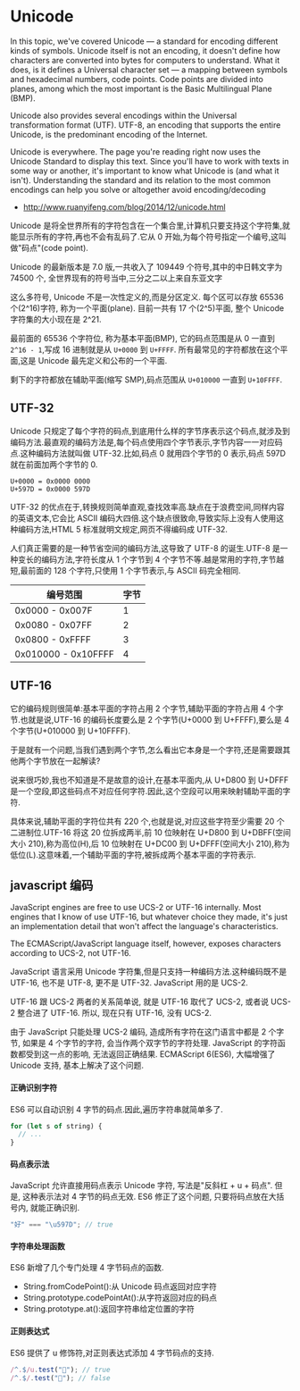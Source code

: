 # Unicode

In this topic, we've covered Unicode — a standard for encoding different kinds of symbols. Unicode itself is not an encoding, it doesn't define how characters are converted into bytes for computers to understand. What it does, is it defines a Universal character set — a mapping between symbols and hexadecimal numbers, code points. Code points are divided into planes, among which the most important is the Basic Multilingual Plane (BMP).

Unicode also provides several encodings within the Universal transformation format (UTF). UTF-8, an encoding that supports the entire Unicode, is the predominant encoding of the Internet.

Unicode is everywhere. The page you're reading right now uses the Unicode Standard to display this text. Since you'll have to work with texts in some way or another, it's important to know what Unicode is (and what it isn't). Understanding the standard and its relation to the most common encodings can help you solve or altogether avoid encoding/decoding

- http://www.ruanyifeng.com/blog/2014/12/unicode.html

Unicode 是将全世界所有的字符包含在一个集合里,计算机只要支持这个字符集,就能显示所有的字符,再也不会有乱码了.它从 0 开始,为每个符号指定一个编号,这叫做"码点"(code point).

Unicode 的最新版本是 7.0 版,一共收入了 109449 个符号,其中的中日韩文字为 74500 个, 全世界现有的符号当中,三分之二以上来自东亚文字

这么多符号, Unicode 不是一次性定义的,而是分区定义. 每个区可以存放 65536 个(2^16)字符, 称为一个平面(plane). 目前一共有 17 个(2^5)平面, 整个 Unicode 字符集的大小现在是 2^21.

最前面的 65536 个字符位, 称为基本平面(BMP), 它的码点范围是从 0 一直到 `2^16 - 1`,写成 16 进制就是从 `U+0000` 到 `U+FFFF`. 所有最常见的字符都放在这个平面,这是 Unicode 最先定义和公布的一个平面.

剩下的字符都放在辅助平面(缩写 SMP),码点范围从 `U+010000` 一直到 `U+10FFFF`.

## UTF-32

Unicode 只规定了每个字符的码点,到底用什么样的字节序表示这个码点,就涉及到编码方法.最直观的编码方法是,每个码点使用四个字节表示,字节内容一一对应码点.这种编码方法就叫做 UTF-32.比如,码点 0 就用四个字节的 0 表示,码点 597D 就在前面加两个字节的 0.

```
U+0000 = 0x0000 0000
U+597D = 0x0000 597D
```

UTF-32 的优点在于,转换规则简单直观,查找效率高.缺点在于浪费空间,同样内容的英语文本,它会比 ASCII 编码大四倍.这个缺点很致命,导致实际上没有人使用这种编码方法,HTML 5 标准就明文规定,网页不得编码成 UTF-32.

人们真正需要的是一种节省空间的编码方法,这导致了 UTF-8 的诞生.UTF-8 是一种变长的编码方法,字符长度从 1 个字节到 4 个字节不等.越是常用的字符,字节越短,最前面的 128 个字符,只使用 1 个字节表示,与 ASCII 码完全相同.

| 编号范围            | 字节 |
| ------------------- | ---- |
| 0x0000 - 0x007F     | 1    |
| 0x0080 - 0x07FF     | 2    |
| 0x0800 - 0xFFFF     | 3    |
| 0x010000 - 0x10FFFF | 4    |

## UTF-16

它的编码规则很简单:基本平面的字符占用 2 个字节,辅助平面的字符占用 4 个字节.也就是说,UTF-16 的编码长度要么是 2 个字节(U+0000 到 U+FFFF),要么是 4 个字节(U+010000 到 U+10FFFF).

于是就有一个问题,当我们遇到两个字节,怎么看出它本身是一个字符,还是需要跟其他两个字节放在一起解读?

说来很巧妙,我也不知道是不是故意的设计,在基本平面内,从 U+D800 到 U+DFFF 是一个空段,即这些码点不对应任何字符.因此,这个空段可以用来映射辅助平面的字符.

具体来说,辅助平面的字符位共有 220 个,也就是说,对应这些字符至少需要 20 个二进制位.UTF-16 将这 20 位拆成两半,前 10 位映射在 U+D800 到 U+DBFF(空间大小 210),称为高位(H),后 10 位映射在 U+DC00 到 U+DFFF(空间大小 210),称为低位(L).这意味着,一个辅助平面的字符,被拆成两个基本平面的字符表示.

## javascript 编码

JavaScript engines are free to use UCS-2 or UTF-16 internally. Most engines that I know of use UTF-16, but whatever choice they made, it's just an implementation detail that won't affect the language's characteristics.

The ECMAScript/JavaScript language itself, however, exposes characters according to UCS-2, not UTF-16.

JavaScript 语言采用 Unicode 字符集,但是只支持一种编码方法.这种编码既不是 UTF-16, 也不是 UTF-8, 更不是 UTF-32. JavaScript 用的是 UCS-2.

UTF-16 跟 UCS-2 两者的关系简单说, 就是 UTF-16 取代了 UCS-2, 或者说 UCS-2 整合进了 UTF-16. 所以, 现在只有 UTF-16, 没有 UCS-2.

由于 JavaScript 只能处理 UCS-2 编码, 造成所有字符在这门语言中都是 2 个字节, 如果是 4 个字节的字符, 会当作两个双字节的字符处理. JavaScript 的字符函数都受到这一点的影响, 无法返回正确结果. ECMAScript 6(ES6), 大幅增强了 Unicode 支持, 基本上解决了这个问题.

#### 正确识别字符

ES6 可以自动识别 4 字节的码点.因此,遍历字符串就简单多了.

```javascript
for (let s of string) {
  // ...
}
```

#### 码点表示法

JavaScript 允许直接用码点表示 Unicode 字符, 写法是"反斜杠 + u + 码点". 但是, 这种表示法对 4 字节的码点无效. ES6 修正了这个问题, 只要将码点放在大括号内, 就能正确识别.

```javascript
"好" === "\u597D"; // true
```

#### 字符串处理函数

ES6 新增了几个专门处理 4 字节码点的函数.

- String.fromCodePoint():从 Unicode 码点返回对应字符
- String.prototype.codePointAt():从字符返回对应的码点
- String.prototype.at():返回字符串给定位置的字符

#### 正则表达式

ES6 提供了 u 修饰符,对正则表达式添加 4 字节码点的支持.

```javascript
/^.$/u.test("𫟜"); // true
/^.$/.test("𫟜"); // false
```
